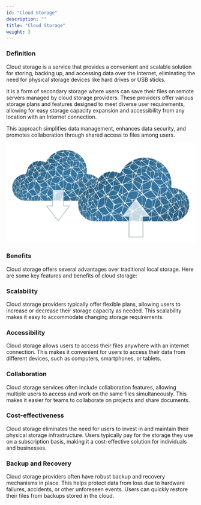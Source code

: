 ```yaml
---
id: "Cloud Storage"
description: ""
title: "Cloud Storage"
weight: 3
---
```

### **Definition**

Cloud storage is a service that provides a convenient and scalable solution for storing, backing up, and accessing data over the Internet, eliminating the need for physical storage devices like hard drives or USB sticks.

It is a form of secondary storage where users can save their files on remote servers managed by cloud storage providers. These providers offer various storage plans and features designed to meet diverse user requirements, allowing for easy storage capacity expansion and accessibility from any location with an Internet connection.

This approach simplifies data management, enhances data security, and promotes collaboration through shared access to files among users.

![cloud-storage](cloud-storage.png)

### **Benefits**

Cloud storage offers several advantages over traditional local storage. Here are some key features and benefits of cloud storage:
### **Scalability**

Cloud storage providers typically offer flexible plans, allowing users to increase or decrease their storage capacity as needed. This scalability makes it easy to accommodate changing storage requirements.
### **Accessibility**

Cloud storage allows users to access their files anywhere with an internet connection. This makes it convenient for users to access their data from different devices, such as computers, smartphones, or tablets.
### **Collaboration**

Cloud storage services often include collaboration features, allowing multiple users to access and work on the same files simultaneously. This makes it easier for teams to collaborate on projects and share documents.
### **Cost-effectiveness**

Cloud storage eliminates the need for users to invest in and maintain their physical storage infrastructure. Users typically pay for the storage they use on a subscription basis, making it a cost-effective solution for individuals and businesses.
### **Backup and Recovery**

Cloud storage providers often have robust backup and recovery mechanisms in place. This helps protect data from loss due to hardware failures, accidents, or other unforeseen events. Users can quickly restore their files from backups stored in the cloud.
